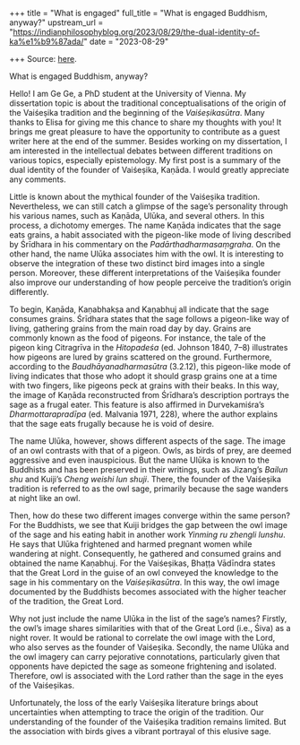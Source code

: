 +++
title = "What is engaged"
full_title = "What is engaged Buddhism, anyway?"
upstream_url = "https://indianphilosophyblog.org/2023/08/29/the-dual-identity-of-ka%e1%b9%87ada/"
date = "2023-08-29"

+++
Source: [here](https://indianphilosophyblog.org/2023/08/29/the-dual-identity-of-ka%e1%b9%87ada/).

What is engaged Buddhism, anyway?

Hello! I am Ge Ge, a PhD student at the University of Vienna. My dissertation topic is about the traditional conceptualisations of the origin of the Vaiśeṣika tradition and the beginning of the *Vaiśeṣikasūtra*. Many thanks to Elisa for giving me this chance to share my thoughts with you! It brings me great pleasure to have the opportunity to contribute as a guest writer here at the end of the summer. Besides working on my dissertation, I am interested in the intellectual debates between different traditions on various topics, especially epistemology. My first post is a summary of the dual identity of the founder of Vaiśeṣika, Kaṇāda. I would greatly appreciate any comments.

Little is known about the mythical founder of the Vaiśeṣika tradition. Nevertheless, we can still catch a glimpse of the sage’s personality through his various names, such as Kaṇāda, Ulūka, and several others. In this process, a dichotomy emerges. The name Kaṇāda indicates that the sage eats grains, a habit associated with the pigeon-like mode of living described by Śrīdhara in his commentary on the *Padārthadharmasaṃgraha*. On the other hand, the name Ulūka associates him with the owl. It is interesting to observe the integration of these two distinct bird images into a single person. Moreover, these different interpretations of the Vaiśeṣika founder also improve our understanding of how people perceive the tradition’s origin differently.

To begin, Kaṇāda, Kaṇabhakṣa and Kaṇabhuj all indicate that the sage consumes grains. Śrīdhara states that the sage follows a pigeon-like way of living, gathering grains from the main road day by day. Grains are commonly known as the food of pigeons. For instance, the tale of the pigeon king Citragrīva in the *Hitopadeśa* (ed. Johnson 1840, 7–8) illustrates how pigeons are lured by grains scattered on the ground. Furthermore, according to the *Baudhāyanadharmasūtra* (3.2.12), this pigeon-like mode of living indicates that those who adopt it should grasp grains one at a time with two fingers, like pigeons peck at grains with their beaks. In this way, the image of Kaṇāda reconstructed from Śrīdhara’s description portrays the sage as a frugal eater. This feature is also affirmed in Durvekamiśra’s *Dharmottarapradīpa* (ed. Malvania 1971, 228), where the author explains that the sage eats frugally because he is void of desire.

The name Ulūka, however, shows different aspects of the sage. The image of an owl contrasts with that of a pigeon. Owls, as birds of prey, are deemed aggressive and even inauspicious. But the name Ulūka is known to the Buddhists and has been preserved in their writings, such as Jizang’s *Bailun shu* and Kuiji’s *Cheng weishi lun shuji*. There, the founder of the Vaiśeṣika tradition is referred to as the owl sage, primarily because the sage wanders at night like an owl.

Then, how do these two different images converge within the same person? For the Buddhists, we see that Kuiji bridges the gap between the owl image of the sage and his eating habit in another work *Yinming ru zhengli lunshu*. He says that Ulūka frightened and harmed pregnant women while wandering at night. Consequently, he gathered and consumed grains and obtained the name Kaṇabhuj. For the Vaiśeṣikas, Bhaṭṭa Vādīndra states that the Great Lord in the guise of an owl conveyed the knowledge to the sage in his commentary on the *Vaiśeṣikasūtra*. In this way, the owl image documented by the Buddhists becomes associated with the higher teacher of the tradition, the Great Lord.

Why not just include the name Ulūka in the list of the sage’s names? Firstly, the owl’s image shares similarities with that of the Great Lord (i.e., Śiva) as a night rover. It would be rational to correlate the owl image with the Lord, who also serves as the founder of Vaiśeṣika. Secondly, the name Ulūka and the owl imagery can carry pejorative connotations, particularly given that opponents have depicted the sage as someone frightening and isolated. Therefore, owl is associated with the Lord rather than the sage in the eyes of the Vaiśeṣikas.

Unfortunately, the loss of the early Vaiśeṣika literature brings about uncertainties when attempting to trace the origin of the tradition. Our understanding of the founder of the Vaiśeṣika tradition remains limited. But the association with birds gives a vibrant portrayal of this elusive sage.
